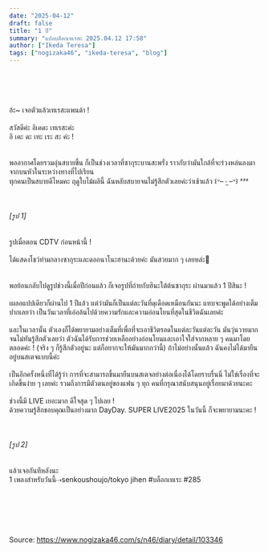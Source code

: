 ```yaml
---
date: "2025-04-12"
draft: false
title: "1 ปี"
summary: "แปลบล็อกเทเรสะ 2025.04.12 17:58"
author: ["Ikeda Teresa"]
tags: ["nogizaka46", "ikeda-teresa", "blog"]
---
```


\
\
\
\
อ้ะ~ เจอตัวแล้วเทเรสะแพนด้า !\
\
สวัสดีค่ะ อิเคดะ เทเรสะค่ะ\
อิ เคะ ดะ เทะ เระ สะ ค่ะ !\
\
\
พออากาศโดยรวมอุ่นสบายขึ้น ก็เป็นช่วงเวลาที่ซากุระบานสะพรั่ง ราวกับว่ามันใกล้ที่จะร่วงหล่นลงมาจากบนหัวในระหว่างทางที่ไปเรียน\
ทุกคนเป็นสบายดีไหมคะ ฤดูใบไม้ผลินี้ ฉันหลับสบายจนไม่รู้สึกตัวเลยค่ะว่าเช้าแล้ว ꒰ᐡ– ‧̫ –ᐡ꒱ ᶻᶻᶻ\
\
\
\
_[รูป 1]_\
\
\
รูปเมื่อตอน CDTV ก่อนหน้านี้ !\
\
ได้แสดงโชว์ท่ามกลางซากุระและดอกนาโนะฮานะด้วยค่ะ มันสวยมาก ๆ เลยหล่ะ🌸\
\
\
พอย้อนกลับไปดูรูปช่วงนี้เมื่อปีก่อนแล้ว ก็เจอรูปที่ถ่ายกับฮินะใต้ต้นซากุระ ผ่านมาแล้ว 1 ปีสินะ !\
\
เผลอแปปเดียวก็ผ่านไป 1 ปีแล้ว แต่ว่ามันก็เป็นแต่ละวันที่ดุเดือดเหมือนกันนะ แทบจะพูดได้อย่างเต็มปากเลยว่า เป็นวันเวลาที่เอ่อล้นไปด้วยความรักและความอ่อนโยนที่สุดในชีวิตฉันเลยค่ะ\
\
และในเวลานั้น ตัวเองก็ได้พยายามอย่างเต็มที่เพื่อที่จะเอาชีวิตรอดในแต่ละวันแต่ละวัน มันวุ่นวายมากจนไม่ทันรู้สึกตัวเลยว่า ตัวฉันได้รับการช่วยเหลืออย่างอ่อนโยนและเอาใจใส่จากหลาย ๆ คนมาโดยตลอดค่ะ ! (จริง ๆ ก็รู้สึกตัวอยู่นะ แต่ก็อยากจะให้มันมากกว่านี้) ถ้าไม่อย่างนั้นแล้ว ฉันคงไม่ได้มายืนอยู่บนสเตจแบบนี้ค่ะ\
\
เป็นอีกครั้งหนึ่งที่ได้รู้ว่า การที่จะสามารถขึ้นมายืนบนสเตจอย่างต่อเนื่องได้โดยราบรื่นนี่ ไม่ใช่เรื่องที่จะเกิดขึ้นง่าย ๆ เลยค่ะ รวมถึงการมีตัวตนอยู่ของแฟน ๆ ทุก คนที่กรุณาสนับสนุนอยู่เรื่อยมาด้วยนะคะ
\
\
ช่วงนี้มี LIVE เยอะมาก ดีใจสุด ๆ ไปเลย !\
ด้วยความรู้สึกขอบคุณเป็นอย่างมาก DayDay. SUPER LIVE2025 ในวันนี้ ก็จะพยายามนะคะ !\
\
\
\
_[รูป 2]_\
\
\
แล้วเจอกันทีหลังนะ
\
1 เพลงสำหรับวันนี้⇢senkoushoujo/tokyo jihen
#บล็อกเทเระ #285
\
\
\
\
\
\
\
Source: https://www.nogizaka46.com/s/n46/diary/detail/103346
